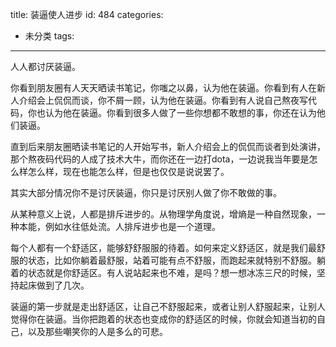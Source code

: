 title: 装逼使人进步
id: 484
categories:
  - 未分类
tags:
---

人人都讨厌装逼。

你看到朋友圈有人天天晒读书笔记，你嗤之以鼻，认为他在装逼。你看到有人在新人介绍会上侃侃而谈，你不屑一顾，认为他在装逼。你看到有人说自己熬夜写代码，你也认为他在装逼。你看到很多人做了一些你想都不敢想的事，你还在认为他们装逼。

直到后来朋友圈晒读书笔记的人开始写书，新人介绍会上的侃侃而谈者到处演讲，那个熬夜码代码的人成了技术大牛，而你还在一边打dota，一边说我当年要是怎么样怎么样，现在也能怎么样，但是也仅仅是说说罢了。

其实大部分情况你不是讨厌装逼，你只是讨厌别人做了你不敢做的事。

从某种意义上说，人都是排斥进步的。从物理学角度说，增熵是一种自然现象，一种本能，例如水往低处流。人排斥进步也是一个道理。

每个人都有一个舒适区，能够舒舒服服的待着。如何来定义舒适区，就是我们最舒服的状态，比如你躺着最舒服，站着可能有点不舒服，而跑起来就特别不舒服。躺着的状态就是你舒适区。有人说站起来也不难，是吗？想一想冰冻三尺的时候，坚持起床做到了几次。

装逼的第一步就是走出舒适区，让自己不舒服起来，或者让别人舒服起来，让别人觉得你在装逼。当你把跑着的状态也变成你的舒适区的时候，你就会知道当初的自己，以及那些嘲笑你的人是多么的可悲。
